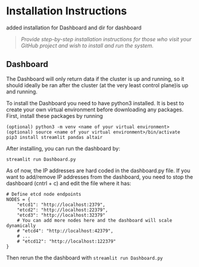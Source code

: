 # Installation Instructions


added installation for Dashboard and dir for dashboard
> *Provide step-by-step installation instructions for those who visit your GitHub project and wish to install and run the system.*


## Dashboard

The Dashboard will only return data if the cluster is up and running, so it should ideally be ran after the cluster (at the very least control 
plane)is up and running. 

To install the Dashboard you need to have python3 installed. It is best to create your own virtual environment before downloading any packages. 
First, install these packages by running 

```
(optional) python3 -m venv <name of your virtual environment>
(optional) source <name of your virtual environment>/bin/activate
pip3 install streamlit pandas altair
```

After installing, you can run the dashboard by: 

```
streamlit run Dashboard.py
```

As of now, the IP addresses are hard coded in the dashboard.py file. If you want to add/remove IP addresses from the dashboard, you need to stop the dashboard (cntrl + c) and edit the file where it has: 

```
# Define etcd node endpoints
NODES = {
    "etcd1": "http://localhost:2379",
    "etcd2": "http://localhost:22379",
    "etcd3": "http://localhost:32379"
    # You can add more nodes here and the dashboard will scale dynamically
    # "etcd4": "http://localhost:42379",
    # ...
    # "etcd12": "http://localhost:122379"
}
```

Then rerun the the dashboard with `streamlit run Dashboard.py`

